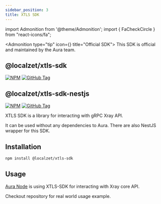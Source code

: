 ```yaml
---
sidebar_position: 3
title: XTLS SDK
---
```


import Admonition from '@theme/Admonition';
import { FaCheckCircle } from "react-icons/fa";

<Admonition type="tip" icon={<FaCheckCircle />} title="Official SDK">
This SDK is official and maintained by the Aura team.
</Admonition>

## @localzet/xtls-sdk

[![NPM](https://img.shields.io/npm/v/@localzet/xtls-sdk?sort=semver&style=for-the-badge&logo=npm&label=NPM)](https://www.npmjs.com/package/@localzet/xtls-sdk)
[![GitHub Tag](https://img.shields.io/github/v/tag/localzet/xtls-sdk?sort=semver&style=for-the-badge&logo=github&label=GitHub)](https://github.com/localzet/xtls-sdk)

## @localzet/xtls-sdk-nestjs

[![NPM](https://img.shields.io/npm/v/@localzet/xtls-sdk-nestjs?sort=semver&style=for-the-badge&logo=npm&label=NPM)](https://www.npmjs.com/package/@localzet/xtls-sdk-nestjs)
[![GitHub Tag](https://img.shields.io/github/v/tag/localzet/xtls-sdk-nestjs?sort=semver&style=for-the-badge&logo=github&label=GitHub)](https://github.com/localzet/xtls-sdk-nestjs)

XTLS SDK is a library for interacting with gRPC Xray API.

It can be used without any dependencies to Aura. There are also NestJS wrapper for this SDK.

## Installation

```bash
npm install @localzet/xtls-sdk
```

## Usage

[Aura Node](https://github.com/localzet/aura-node) is using XTLS-SDK for interacting with Xray core API.

Checkout repository for real world usage example.
